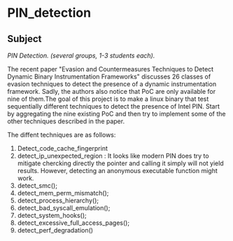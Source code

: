 # PIN_detection

## Subject
*PIN Detection. (several groups, 1-3 students each).*

The recent paper "Evasion and Countermeasures Techniques to Detect Dynamic Binary Instrumentation Frameworks" discusses 26 classes of evasion techniques to detect the presence of a dynamic instrumentation framework. Sadly, the authors also notice that PoC are only available for nine of them.The goal of this project is to make a linux binary that test sequentially different techniques to detect the presence of Intel PIN. Start by aggregating the nine existing PoC and then try to implement some of the other techniques described in the paper.

The diffent techniques are as follows:

1. Detect_code_cache_fingerprint
2. detect_ip_unexpected_region : It looks like modern PIN does try to mitigate chercking directly the pointer and calling it simply will not yield results. However, detecting an anonymous executable function might work.
3. detect_smc();
4. detect_mem_perm_mismatch();
5. detect_process_hierarchy();
6. detect_bad_syscall_emulation();
7. detect_system_hooks();
8. detect_excessive_full_access_pages();
9. detect_perf_degradation()
